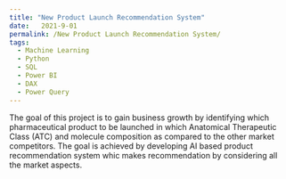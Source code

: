 ```yaml
---
title: "New Product Launch Recommendation System"
date:   2021-9-01
permalink: /New Product Launch Recommendation System/
tags:
  - Machine Learning
  - Python
  - SQL
  - Power BI
  - DAX
  - Power Query
---
```



The goal of this project is to gain business growth by identifying which pharmaceutical product to be launched in which Anatomical Therapeutic Class (ATC) and molecule composition as compared to the other market competitors. The goal is achieved by developing AI based product recommendation system whic makes recommendation by considering all the market aspects.




